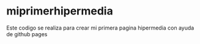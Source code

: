 # miprimerhipermedia

Este codigo se realiza para crear mi primera pagina hipermedia con ayuda de github pages